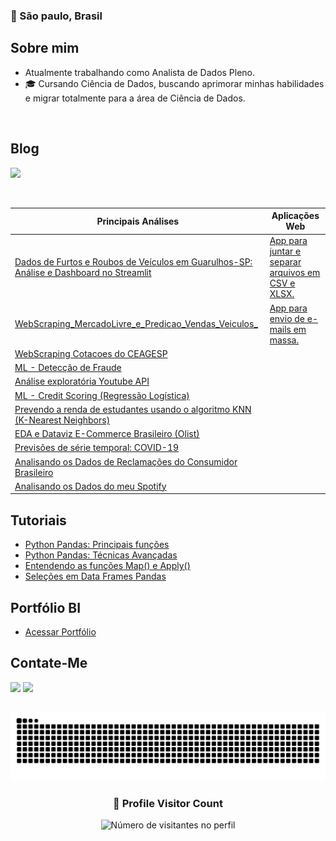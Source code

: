 ### :round_pushpin: São paulo, Brasil

## Sobre mim

- Atualmente trabalhando como Analista de Dados Pleno.
- 🎓 Cursando Ciência de Dados, buscando aprimorar minhas habilidades e migrar totalmente para a área de Ciência de Dados.
  
<br>

## Blog
[![](https://img.shields.io/badge/Medium-12100E?style=for-the-badge&logo=medium&logoColor=white)](https://railandeivid.medium.com)

<br>           

|            **Principais Análises**                                                                                                                                 |                                                          **Aplicações Web**                                     |
|--------------------------------------------------------------------------------------------------------------------------------------------------------------------|-----------------------------------------------------------------------------------------------------------------|
| [Dados de Furtos e Roubos de Veículos em Guarulhos-SP: Análise e Dashboard no Streamlit](https://github.com/RailanDeivid/Analise_roubos_e_furtos_veiculos_SP.git)  |[App para juntar e separar arquivos em CSV e XLSX.](https://github.com/RailanDeivid/Data_Merge_And_Split_App.git)|
| [WebScraping_MercadoLivre_e_Predicao_Vendas_Veiculos_](https://github.com/RailanDeivid/MercadoLivre_Scraper_and_CarPricePredictor.git)                             |[App para envio de e-mails em massa.](https://github.com/RailanDeivid/email_sending_app.git)                     |
| [WebScraping Cotacoes do CEAGESP](https://github.com/RailanDeivid/WebScraping_Cotacoes_CEAGESP.git)                                                                |                                                                  
| [ML - Detecção de Fraude](https://github.com/RailanDeivid/ML_Deteccao_fraude.git)                                                                                  |                                                                  
| [Análise exploratória Youtube API](https://github.com/RailanDeivid/youtube_api_analysis.git)                                                                       |                                                                  
| [ML - Credit Scoring (Regressão Logística)](https://github.com/RailanDeivid/Machine_Learning_Credit_Scoring.git)                                                   |                                                                                                                                                                                       
| [Prevendo a renda de estudantes usando o algoritmo KNN (K-Nearest Neighbors)](https://github.com/RailanDeivid/Prevendo_renda_estudantes_Machine-Learning_KNN.git)  |                                                                  
| [EDA e Dataviz E-Commerce Brasileiro (Olist)](https://github.com/RailanDeivid/EDA_ecommerce_olist_brazil.git)                                                      |                                                                  
| [Previsões de série temporal: COVID-19](https://github.com/RailanDeivid/Previsoes_serie_temporal_COVID-19.git)                                                     |                                                                                                                                   
| [Analisando os Dados de Reclamações do Consumidor Brasileiro](https://github.com/RailanDeivid/EDA_dados_consumidor.git)                                            |                                                                  
| [Analisando os Dados do meu Spotify](https://github.com/RailanDeivid/Analise_dados_meu_spotify)                                                                    |                                                                  



## **Tutoriais**
- [Python Pandas: Principais funções](https://github.com/RailanDeivid/pandas_funcoes_basicas.git) 
- [Python Pandas: Técnicas Avançadas](https://github.com/RailanDeivid/Python_Pandas_Tecnicas_avancadas) 
- [Entendendo as funções Map() e Apply()](https://github.com/RailanDeivid/entendendo_as_funcoes_map_e_Apply) 
- [Seleções em Data Frames Pandas](https://github.com/RailanDeivid/Selecoes-em-DataFrames-pandas)


## **Portfólio BI**
- [Acessar Portfólio](https://app.powerbi.com/view?r=eyJrIjoiYzY1ZTkxYTItMjk2NS00ODk1LTk3MzctOGFjMmFkMDViYmExIiwidCI6ImI0MjE1NzJlLWM1NTMtNDJlZC04ZjgyLWYwZDMzNTViMTk3YyJ9&pageName=ReportSection)



## Contate-Me
[![](https://img.shields.io/badge/LinkedIn-0077B5?style=for-the-badge&logo=linkedin&logoColor=white)](https://www.linkedin.com/in/railandeivid/)
[![](https://img.shields.io/badge/Gmail-D14836?style=for-the-badge&logo=gmail&logoColor=white)](mailto:contato.railandeivid@gmail.com)   


##
![Snake animation](https://github.com/RailanDeivid/RailanDeivid/blob/output/github-contribution-grid-snake.svg)



<div align="center">
  <h3><b>📍 Profile Visitor Count</b></h3>
</div>

<p align="center">
  <img
    src="https://komarev.com/ghpvc/?username=railandeivid"
    alt="Número de visitantes no perfil"
  />
</p>

